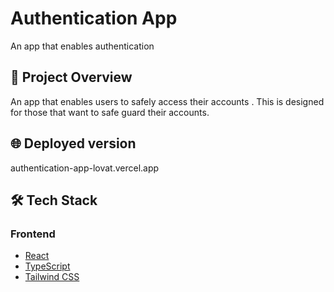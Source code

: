 
# Authentication App

An app that enables authentication

## 🚀 Project Overview

An app that enables users to safely access their accounts . This is designed for those that want to safe guard their accounts.
## 🌐 Deployed version

authentication-app-lovat.vercel.app

## 🛠️ Tech Stack

### Frontend

- [React](https://react.dev/)
- [TypeScript](https://www.typescriptlang.org/)
- [Tailwind CSS](https://tailwindcss.com/)
